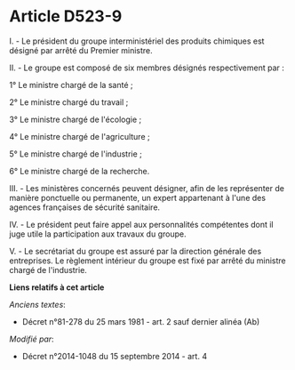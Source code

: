 # Article D523-9

I. - Le président du groupe interministériel des produits chimiques est désigné par arrêté du Premier ministre.

II. - Le groupe est composé de six membres désignés respectivement par : 

1° Le ministre chargé de la santé ; 

2° Le ministre chargé du travail ; 

3° Le ministre chargé de l'écologie ; 

4° Le ministre chargé de l'agriculture ; 

5° Le ministre chargé de l'industrie ; 

6° Le ministre chargé de la recherche. 

III. - Les ministères concernés peuvent désigner, afin de les représenter de manière ponctuelle ou permanente, un expert
appartenant à l'une des agences françaises de sécurité sanitaire.

IV. - Le président peut faire appel aux personnalités compétentes dont il juge utile la participation aux travaux du groupe.

V. - Le secrétariat du groupe est assuré par la direction générale des entreprises. Le règlement intérieur du groupe est fixé
par arrêté du ministre chargé de l'industrie.

**Liens relatifs à cet article**

_Anciens textes_:

  - Décret n°81-278 du 25 mars 1981 - art. 2 sauf dernier alinéa (Ab)

_Modifié par_:

  - Décret n°2014-1048 du 15 septembre 2014 - art. 4
